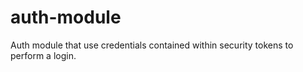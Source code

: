 # auth-module
Auth module that use credentials contained within security tokens to perform a login.
